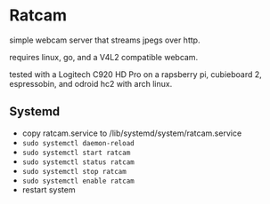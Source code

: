 Ratcam
=====

simple webcam server that streams jpegs over http.

requires linux, go, and a V4L2 compatible webcam.

tested with a Logitech C920 HD Pro on a rapsberry pi, cubieboard 2, espressobin, and odroid hc2 with arch linux.

## Systemd

- copy ratcam.service to /lib/systemd/system/ratcam.service
- `sudo systemctl daemon-reload`
- `sudo systemctl start ratcam`
- `sudo systemctl status ratcam`
- `sudo systemctl stop ratcam`
- `sudo systemctl enable ratcam`
- restart system

